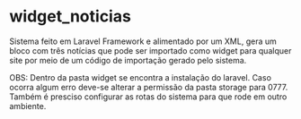 # widget_noticias
Sistema feito em Laravel Framework e alimentado por um XML, gera um bloco com três notícias que pode ser importado como widget para qualquer site por meio de um código de importação gerado pelo sistema.

OBS: Dentro da pasta widget se encontra a instalação do laravel. Caso ocorra algum erro deve-se alterar a permissão da pasta storage para 0777. Também é presciso configurar as rotas do sistema para que rode em outro ambiente.
